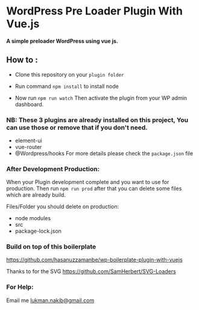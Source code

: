 # WordPress Pre Loader Plugin With Vue.js

#### A simple preloader WordPress using vue js.

## How to :

* Clone this repository on your `plugin folder`

* Run command `npm install` to install node 
* Now run `npm run watch`
Then activate the plugin from your WP admin dashboard.


 ### NB: These 3 plugins are already installed on this project, You can use those or remove that if you don't need.
 * element-ui
 * vue-router
 * @Wordpress/hooks
 For more details please check the `package.json` file
 
 
 ### After Development Production:
 When your Plugin development complete and you want to use for production. Then run `npm run prod` after that you can delete some files which are already build.
 
 Files/Folder you should delete on production:
 * node modules 
 * src
 * package-lock.json
 
 ### Build on top of this boilerplate
 https://github.com/hasanuzzamanbe/wp-boilerplate-plugin-with-vuejs
 
 Thanks to for the SVG 
https://github.com/SamHerbert/SVG-Loaders
 
 ### For Help:
Email me <a href="mailto:lukman.nakib@gmail.com">lukman.nakib@gmail.com</a>
 
 
